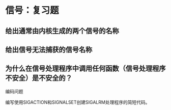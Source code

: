 # 信号：复习题

## 给出通常由内核生成的两个信号的名称

## 给出信号无法捕获的信号名称

## 为什么在信号处理程序中调用任何函数（信号处理程序不安全）是不安全的？

编码问题

编写使用SIGACTION和SIGNALSET创建SIGALRM处理程序的简短代码。